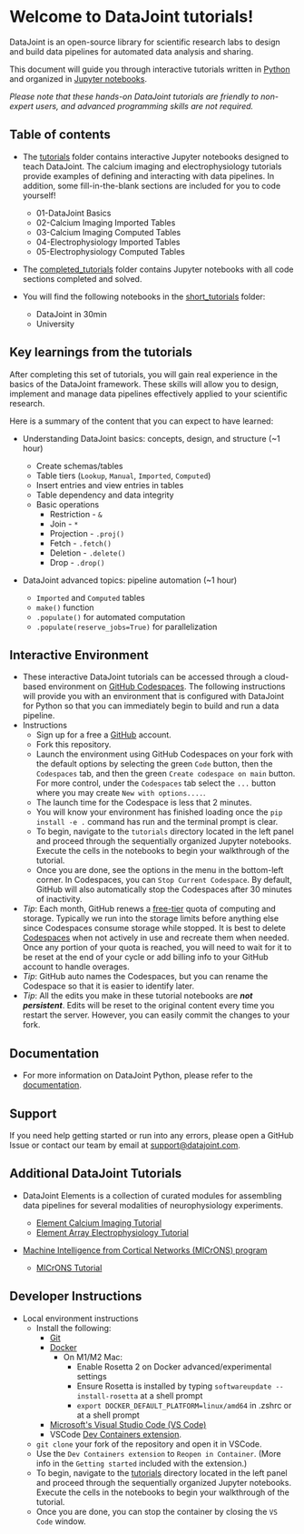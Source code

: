 # Welcome to DataJoint tutorials!

DataJoint is an open-source library for scientific research labs to design and build
data pipelines for automated data analysis and sharing.

This document will guide you through interactive tutorials written in
[Python](https://www.python.org/) and organized in [Jupyter
notebooks](https://jupyter-notebook.readthedocs.io/en/stable/).

*Please note that these hands-on DataJoint tutorials are friendly to non-expert users, and advanced programming skills are not required.* 


## Table of contents 
- The [tutorials](./tutorials) folder contains interactive Jupyter notebooks designed to teach DataJoint. The calcium imaging and electrophysiology tutorials provide examples of defining and interacting with data pipelines. In addition, some fill-in-the-blank sections are included for you to code yourself!
    - 01-DataJoint Basics
    - 02-Calcium Imaging Imported Tables
    - 03-Calcium Imaging Computed Tables
    - 04-Electrophysiology Imported Tables
    - 05-Electrophysiology Computed Tables

- The [completed_tutorials](./completed_tutorials) folder contains Jupyter notebooks with all code sections completed and solved.

- You will find the following notebooks in the [short_tutorials](./short_tutorials) folder:
    - DataJoint in 30min
    - University


## Key learnings from the tutorials

After completing this set of tutorials, you will gain real experience in the basics of the DataJoint framework. These skills will allow you to design, implement and manage data pipelines effectively applied to your scientific research.

Here is a summary of the content that you can expect to have learned:

- Understanding DataJoint basics: concepts, design, and structure (~1 hour)
    - Create schemas/tables
    - Table tiers (`Lookup`, `Manual`, `Imported`, `Computed`)
    - Insert entries and view entries in tables
    - Table dependency and data integrity
    - Basic operations
        - Restriction - `&`
        - Join - `*`
        - Projection - `.proj()`
        - Fetch - `.fetch()`
        - Deletion - `.delete()`
        - Drop - `.drop()`

- DataJoint advanced topics: pipeline automation (~1 hour)
    - `Imported` and `Computed` tables
    - `make()` function 
    - `.populate()` for automated computation
    - `.populate(reserve_jobs=True)` for parallelization
    

## Interactive Environment

- These interactive DataJoint tutorials can be accessed through a cloud-based environment on [GitHub Codespaces](https://github.com/features/codespaces).  The following instructions will provide you with an environment that is configured with DataJoint for Python so that you can immediately begin to build and run a data pipeline.
- Instructions
  - Sign up for a free a [GitHub](https://github.com/) account.
  - Fork this repository.
  - Launch the environment using GitHub Codespaces on your fork with the default options by selecting the green `Code` button, then the `Codespaces` tab, and then the green `Create codespace on main` button. For more control, under the `Codespaces` tab select the `...` button where you may create `New with options....`.
  - The launch time for the Codespace is less that 2 minutes.
  - You will know your environment has finished loading once the `pip install -e .` command has run and the terminal prompt is clear.
  - To begin, navigate to the `tutorials` directory located in the left panel and proceed through the sequentially organized Jupyter notebooks. Execute the cells in the notebooks to begin your walkthrough of the tutorial.
  - Once you are done, see the options in the menu in the bottom-left corner. In Codespaces, you can `Stop Current Codespace`. By default, GitHub will also automatically stop the Codespaces after 30 minutes of inactivity.
- *Tip*: Each month, GitHub renews a [free-tier](https://docs.github.com/en/billing/managing-billing-for-github-codespaces/about-billing-for-github-codespaces#monthly-included-storage-and-core-hours-for-personal-accounts) quota of computing and storage. Typically we run into the storage limits before anything else since Codespaces consume storage while stopped. It is best to delete [Codespaces](https://github.com/codespaces) when not actively in use and recreate them when needed. Once any portion of your quota is reached, you will need to wait for it to be reset at the end of your cycle or add billing info to your GitHub account to handle overages.
- *Tip*: GitHub auto names the Codespaces, but you can rename the Codespace so that it is easier to identify later.
- *Tip*: All the edits you make in these tutorial notebooks are ***not persistent***.  Edits will be reset to the original content every time you restart the server.  However, you can easily commit the changes to your fork.


## Documentation

- For more information on DataJoint Python, please refer to the [documentation](https://datajoint.com/docs/core/datajoint-python/).


## Support
If you need help getting started or run into any errors, please open a GitHub Issue or contact our team by email at support@datajoint.com.


## Additional DataJoint Tutorials

- DataJoint Elements is a collection of curated modules for assembling data pipelines for several modalities of neurophysiology experiments.
  - [Element Calcium Imaging Tutorial](https://github.com/datajoint/element-calcium-imaging#interactive-tutorial)
  - [Element Array Electrophysiology Tutorial](https://github.com/datajoint/workflow-array-ephys#interactive-tutorial)

- [Machine Intelligence from Cortical Networks (MICrONS) program](https://www.microns-explorer.org/)
  - [MICrONS Tutorial](https://github.com/datajoint/microns_phase3_nda#interactive-environment)


## Developer Instructions
- Local environment instructions
    - Install the following:
        - [Git](https://git-scm.com/book/en/v2/Getting-Started-Installing-Git)
        - [Docker](https://docs.docker.com/get-docker/)
            - On M1/M2 Mac:
                - Enable Rosetta 2 on Docker advanced/experimental settings
                - Ensure Rosetta is installed by typing `softwareupdate --install-rosetta` at a shell prompt
                - `export DOCKER_DEFAULT_PLATFORM=linux/amd64` in .zshrc or at a shell prompt
        - [Microsoft's Visual Studio Code (VS Code)](https://code.visualstudio.com/)
        - VSCode [Dev Containers extension](https://marketplace.visualstudio.com/items?itemName=ms-vscode-remote.remote-containers).
    - `git clone` your fork of the repository and open it in VSCode.
    - Use the `Dev Containers extension` to `Reopen in Container`. (More info in the `Getting started` included with the extension.)
    - To begin, navigate to the [tutorials](./tutorials) directory located in the left panel and proceed through the sequentially organized Jupyter notebooks. Execute the cells in the notebooks to begin your walkthrough of the tutorial.
    - Once you are done, you can stop the container by closing the `VS Code` window.